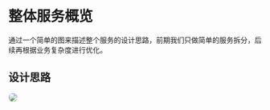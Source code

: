 # 整体服务概览

通过一个简单的图来描述整个服务的设计思路，前期我们只做简单的服务拆分，后续再根据业务复杂度进行优化。

## 设计思路

<img src="/framework.png" style="border-radius: 8px; border: 1px solid #ddd"></img>
